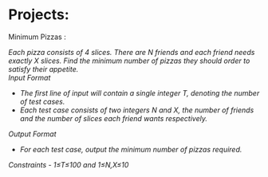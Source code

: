 # Projects:
Minimum Pizzas : <p><i>Each pizza consists of 4 slices. There are N friends and each friend needs exactly X slices. Find the minimum number of pizzas they should order to satisfy their appetite.
<br>Input Format
<ul><li>The first line of input will contain a single integer T, denoting the number of test cases.</li>
<li>Each test case consists of two integers N and X, the number of friends and the number of slices each friend wants respectively.</li></ul>
Output Format
<ul><li>For each test case, output the minimum number of pizzas required.</li></ul>
Constraints - 1≤T≤100 and 1≤N,X≤10</i></p>
